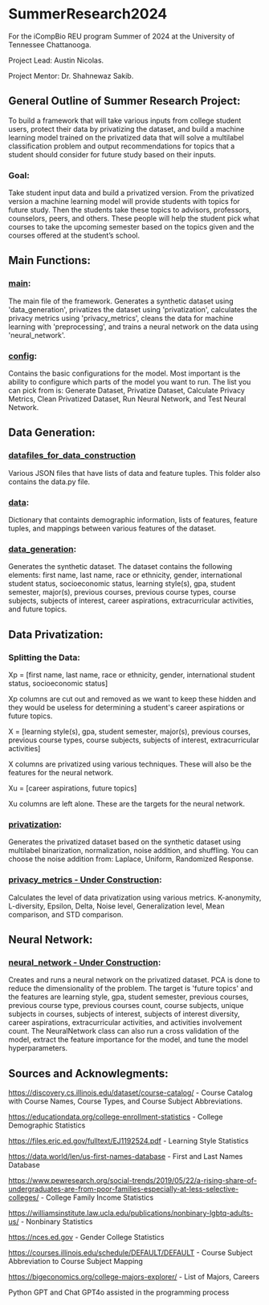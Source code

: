 # SummerResearch2024
For the iCompBio REU program Summer of 2024 at the University of Tennessee Chattanooga.

Project Lead: Austin Nicolas.

Project Mentor: Dr. Shahnewaz Sakib.

## General Outline of Summer Research Project:
To build a framework that will take various inputs from college student users, protect their data by privatizing the dataset, and build a machine learning model trained on the privatized data that will solve a multilabel classification problem and output recommendations for topics that a student should consider for future study based on their inputs.

### Goal:
Take student input data and build a privatized version. From the privatized version a machine learning model will provide students with topics for future study. Then the students take these topics to advisors, professors, counselors, peers, and others. These people will help the student pick what courses to take the upcoming semester based on the topics given and the courses offered at the student’s school.

## Main Functions:

### [main](main.py):
The main file of the framework. Generates a synthetic dataset using 'data_generation', privatizes the dataset using 'privatization', calculates the privacy metrics using 'privacy_metrics', cleans the data for machine learning with 'preprocessing', and trains a neural network on the data using 'neural_network'.

### [config](config.py):
Contains the basic configurations for the model. Most important is the ability to configure which parts of the model you want to run. The list you can pick from is: Generate Dataset, Privatize Dataset, Calculate Privacy Metrics, Clean Privatized Dataset, Run Neural Network, and Test Neural Network.

## Data Generation:

### [datafiles_for_data_construction](datafiles_for_data_construction)
Various JSON files that have lists of data and feature tuples. This folder also contains the data.py file.

### [data](datafiles_for_data_construction/data.py):
Dictionary that containts demographic information, lists of features, feature tuples, and mappings between various features of the dataset.

### [data_generation](data_generation/data_generation.py):
Generates the synthetic dataset. The dataset contains the following elements: first name, last name, race or ethnicity, gender, international student status, socioeconomic status, learning style(s), gpa, student semester, major(s), previous courses, previous course types, course subjects, subjects of interest, career aspirations, extracurricular activities, and future topics.

## Data Privatization:

### Splitting the Data:
Xp = [first name, last name, race or ethnicity, gender, international student status, socioeconomic status]

Xp columns are cut out and removed as we want to keep these hidden and they would be useless for determining a student's career aspirations or future topics.

X = [learning style(s), gpa, student semester, major(s), previous courses, previous course types, course subjects, subjects of interest, extracurricular activities]

X columns are privatized using various techniques. These will also be the features for the neural network.

Xu = [career aspirations, future topics]

Xu columns are left alone. These are the targets for the neural network.

### [privatization](data_privatization/privatization.py):
Generates the privatized dataset based on the synthetic dataset using multilabel binarization, normalization, noise addition, and shuffling. You can choose the noise addition from: Laplace, Uniform, Randomized Response.

### [privacy_metrics - Under Construction](data_privatization/privacy_metrics.py):
Calculates the level of data privatization using various metrics. K-anonymity, L-diversity, Epsilon, Delta, Noise level, Generalization level, Mean comparison, and STD comparison.

## Neural Network​:

### [neural_network - Under Construction](neural_network/neural_network.py):
Creates and runs a neural network on the privatized dataset. PCA is done to reduce the dimensionality of the problem. The target is 'future topics' and the features are learning style, gpa, student semester, previous courses, previous course type, previous courses count, course subjects, unique subjects in courses, subjects of interest, subjects of interest diversity, career aspirations, extracurricular activities, and activities involvement count. The NeuralNetwork class can also run a cross validation of the model, extract the feature importance for the model, and tune the model hyperparameters.

## Sources and Acknowlegments:
https://discovery.cs.illinois.edu/dataset/course-catalog/ - Course Catalog with Course Names, Course Types, and Course Subject Abbreviations.

https://educationdata.org/college-enrollment-statistics - College Demographic Statistics

https://files.eric.ed.gov/fulltext/EJ1192524.pdf - Learning Style Statistics

https://data.world/len/us-first-names-database - First and Last Names Database

https://www.pewresearch.org/social-trends/2019/05/22/a-rising-share-of-undergraduates-are-from-poor-families-especially-at-less-selective-colleges/ - College Family Income Statistics

https://williamsinstitute.law.ucla.edu/publications/nonbinary-lgbtq-adults-us/ - Nonbinary Statistics

https://nces.ed.gov - Gender College Statistics

https://courses.illinois.edu/schedule/DEFAULT/DEFAULT - Course Subject Abbreviation to Course Subject Mapping

https://bigeconomics.org/college-majors-explorer/ - List of Majors, Careers

Python GPT and Chat GPT4o assisted in the programming process
